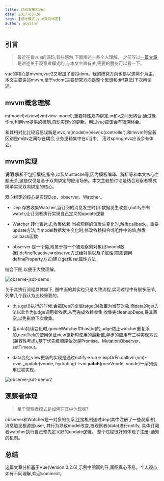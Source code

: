 ```yaml
---
title: 订阅发布和vue
date: 2017-03-26
tags: [设计模式,vue双向绑定]
author: gcyStar
---
```


## 引言
> 最近在看vue的源码,有些感触,下面阐述一些个人理解。
之前写过[一篇文章][1],是讲述关于观察者模式的,与本文主旨有关,需要的朋友可以看一下。

vue的核心是mvvm,vue2又增加了虚拟dom。我的研究方向也是以这两个为主。本文主要讲述mvvm,至于vdom(主要研究方向是整个思想和diff算法)下次再论述。

## mvvm概念理解
m(model)v(view)vm(view-model),重要特性双向绑定,m和v之间无耦合,通过操作m,利用vm提供的机制,自动实现v的更新。用过vue应该会有较深体会。

和其相对比比较容易误解是mvc,m(model)v(view)c(controller),和mvvm的显著区别是m和v之间存在耦合,业务逻辑集中在c当中。 用过springmvc应该会有体会。

## mvvm实现

**说明**  解析不包括模板,指令,以及Mustache等,因为模板编译、解析等和本文核心主题无关,这些仅仅是基于双向绑定的应用场景。本文主题想讨论是结合观察者模式简单实现双向绑定的核心。

双向绑定的核心是实现Dep、observer、Watcher。

 * Dep 存放收集Watcher,当订阅的消息发生时(即数据发生改变),notify所有watch,让订阅者执行实现自己定义的update逻辑
 
 * Watcher  转化表达式,收集依赖,当被观察的值发生变化时,触发callback。重要update方法,当model数据发生变化时,修改依赖指令或组件中的值,触发callback函数

 * observer  是一个类,附属于每一个被观察的对象(即model数据),defineReactive=>observe方式给对象以及子属性(实质调用defineProperty方式)建立get和set属性方法
 
 结合下图,以便于大致理解。
 
![observe-jsdt-demo](http://img.wuage.com/149227174416340observer.png)

关于其执行流程具体如下,
图中画的其实也只是大致流程,实现过程中有很多细节,列举几个我认为比较重要的。

 * this.get()执行的时候,会把Dep的全局tatget对象置为当前对象,而data的get方法以此作为judge调用者依据,从而完成依赖收集,收集完cleanupDeps,将其置空,以免影响下次收集。

 * 当data持续变化时,queueWatcher中has[id]的judge防止watcher重复添加,nextTick的使用保证view更新时使用的最新值,异步的应用有三种实现方式(兼容性考虑),基于优先级顺序依次是Promise、MutationObserver、setTimeout。
 
 * data变化,view更新的实现是通过notify->run-> expOrFn.call(vm,vm)->vm._update(vnode, hydrating)->vm.__patch__(prevVnode, vnode)一系列调用过程实现。
 

![observe-jsdt-demo2](http://img.wuage.com/149285289588613vue2.png)

## 观察者体现
> 至于观察者模式是如何在其中体现呢? 

observer和Watcher是一对多的关系,连接机制通过dep(其中注册了一些观察者), 消息触发根源是user,
其行为导致model改变,被观察者(data)进行notify, 具体订阅者watcher执行自己预先定义好的update逻辑。
整个过程很好的体现了注册-通知的机制。

## 总结
这篇文章分析基于Vue(Version 2.2.6),示例中图画的丑,画图真心不易。个人观点,如有不同理解,欢迎comment。


[1]: https://segmentfault.com/a/1190000008743294